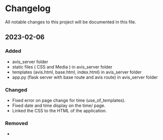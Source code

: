 # Changelog

All notable changes to this project will be documented in this file.

## 2023-02-06

### Added

- avis_server folder
- static files ( CSS and Media ) in avis_server folder
- templates (avis.html, base.html, index.html) in avis_server folder
- app.py (flask server with base route and avis route) in avis_server folder

### Changed

- Fixed error on page change for time (use_of_templates).
- Fixed date and time display on the time/ page.
- Linked the CSS to the HTML of the application.

### Removed

- 